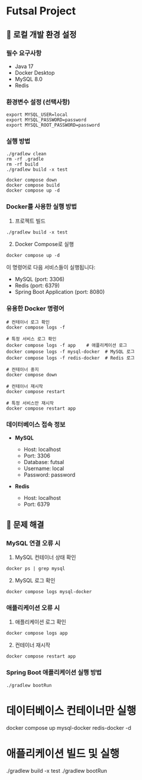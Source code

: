 # Futsal Project

## 🚀 로컬 개발 환경 설정

### 필수 요구사항

- Java 17
- Docker Desktop
- MySQL 8.0
- Redis

### 환경변수 설정 (선택사항)

```shell
export MYSQL_USER=local
export MYSQL_PASSWORD=password
export MYSQL_ROOT_PASSWORD=password
```

### 실행 방법

```shell
./gradlew clean
rm -rf .gradle
rm -rf build
./gradlew build -x test

docker compose down
docker compose build
docker compose up -d
```

### Docker를 사용한 실행 방법

1. 프로젝트 빌드

```shell
./gradlew build -x test
```

2. Docker Compose로 실행

```shell
docker compose up -d
```

이 명령어로 다음 서비스들이 실행됩니다:

- MySQL (port: 3306)
- Redis (port: 6379)
- Spring Boot Application (port: 8080)

### 유용한 Docker 명령어

```shell
# 컨테이너 로그 확인
docker compose logs -f

# 특정 서비스 로그 확인
docker compose logs -f app    # 애플리케이션 로그
docker compose logs -f mysql-docker  # MySQL 로그
docker compose logs -f redis-docker  # Redis 로그

# 컨테이너 중지
docker compose down

# 컨테이너 재시작
docker compose restart

# 특정 서비스만 재시작
docker compose restart app
```

### 데이터베이스 접속 정보

- **MySQL**

  - Host: localhost
  - Port: 3306
  - Database: futsal
  - Username: local
  - Password: password

- **Redis**
  - Host: localhost
  - Port: 6379

## 🔧 문제 해결

### MySQL 연결 오류 시

1. MySQL 컨테이너 상태 확인

```shell
docker ps | grep mysql
```

2. MySQL 로그 확인

```shell
docker compose logs mysql-docker
```

### 애플리케이션 오류 시

1. 애플리케이션 로그 확인

```shell
docker compose logs app
```

2. 컨테이너 재시작

```shell
docker compose restart app
```

### Spring Boot 애플리케이션 실행 방법

```shell
./gradlew bootRun
```

# 데이터베이스 컨테이너만 실행
docker compose up mysql-docker redis-docker -d

# 애플리케이션 빌드 및 실행
./gradlew build -x test
./gradlew bootRun
